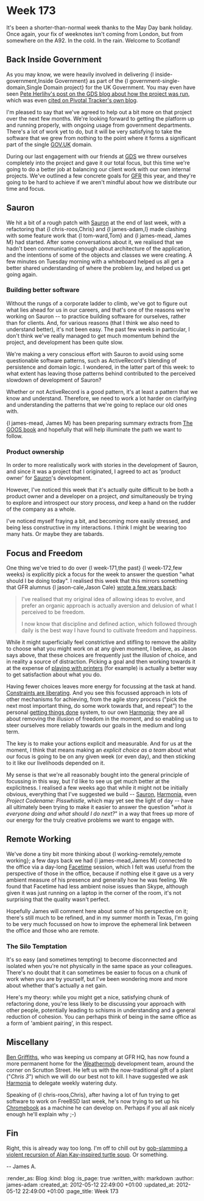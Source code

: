 Week 173
=======

It's been a shorter-than-normal week thanks to the May Day bank holiday. Once again, your fix of weeknotes isn't coming from London, but from somewhere on the A92. In the cold. In the rain. Welcome to Scotland!


Back Inside Government
----------------------

As you may know, we were heavily involved in delivering {l inside-government,Inside Government} as part of the {l government-single-domain,Single Domain project} for the UK Government. You may even have seen [Pete Herlihy's post on the GDS blog about how the project was run][pete-post], which was even [cited on Pivotal Tracker's own blog][pivotal-post].

I'm pleased to say that we've agreed to help out a bit more on that project over the next few months. We're looking forward to getting the platform up and running properly, with ongoing usage from government departments. There's a lot of work yet to do, but it will be very satisfying to take the software that we grew from nothing to the point where it forms a significant part of the single [GOV.UK](http://www.gov.uk) domain.

During our last engagement with our friends at [GDS][] we threw ourselves completely into the project and gave it our total focus, but this time we're going to do a better job at balancing our client work with our own internal projects. We've outlined a few concrete goals for [GFR](/) this year, and they're going to be hard to achieve if we aren't mindful about how we distribute our time and focus.


Sauron
------

We hit a bit of a rough patch with [Sauron][] at the end of last week, with a refactoring that {l chris-roos,Chris} and {l james-adam,I} made clashing with some feature work that {l tom-ward,Tom} and {l james-mead, James M} had started. After some conversations about it, we realised that we hadn't been communicating enough about architecture of the application, and the intentions of some of the objects and classes we were creating. A few minutes on Tuesday morning with a whiteboard helped us all get a better shared understanding of where the problem lay, and helped us get going again.

### Building better software

Without the rungs of a corporate ladder to climb, we've got to figure out what lies ahead for us in our careers, and that's one of the reasons we're working on Sauron -- to practice building software for ourselves, rather than for clients. And, for various reasons (that I think we also need to understand better), it's not been easy. The past few weeks in particular, I don't think we've really managed to get much momentum behind the project, and development has been quite slow.

We're making a very conscious effort with Sauron to avoid using some questionable software patterns, such as ActiveRecord's blending of persistence and domain logic. I wondered, in the latter part of this week: to what extent has leaving those patterns behind contributed to the perceived slowdown of development of Sauron?

Whether or not ActiveRecord is a good pattern, it's at least a pattern that we know and understand. Therefore, we need to work a lot harder on clarifying and understanding the patterns that we're going to replace our old ones with.

{l james-mead, James M} has been preparing summary extracts from [The GOOS book][goos] and hopefully that will help illuminate the path we want to follow.


### Product ownership

In order to more realistically work with stories in the development of Sauron, and since it was a project that I originated, I agreed to act as 'product owner' for [Sauron][]'s development.

However, I've noticed this week that it's actually quite difficult to be both a product owner and a developer on a project, *and* simultaneously be trying to explore and introspect our story process, *and* keep a hand on the rudder of the company as a whole.

I've noticed myself fraying a bit, and becoming more easily stressed, and being less constructive in my interactions. I think I might be wearing too many hats. Or maybe they are tabards.


Focus and Freedom
-------

One thing we've tried to do over {l week-171,the past} {l week-172,few weeks} is explicitly pick a focus for the week to answer the question "what should I be doing today". I realised this week that this mirrors something that GFR alumnus {l jason-cale,Jason Cale} [wrote a few years back](http://jasoncale.com/articles/7-building-a-company-starting-with-our-personal-goals):

> I've realised that my original idea of allowing ideas to evolve, and prefer an organic approach is actually aversion and delusion of what I perceived to be freedom.
>
> I now know that discipline and defined action, which followed through daily is the best way I have found to cultivate freedom and happiness.

While it might superficially feel constrictive and stifling to remove the ability to choose what you might work on at any given moment, I believe, as Jason says above, that these choices are frequently just the illusion of choice, and in reality a source of distraction. Picking a goal and then working towards it at the expense of [playing with printers][gfr-printer] (for example) is actually a better way to get satisfaction about what you do.

Having fewer choices leaves more energy for focussing at the task at hand. [Constraints are liberating](http://gettingreal.37signals.com/ch03_Embrace_Constraints.php). And you see this focussed approach in lots of other mechanisms for achieving, from the agile story process ("pick the next most important thing, do some work towards that, and repeat") to the personal [getting things done](http://www.davidco.com/) system, to our own [Harmonia][]; they are all about removing the illusion of freedom in the moment, and so enabling us to steer ourselves more reliably towards our goals in the medium and long term.

The key is to make your actions explicit and measurable. And for us at the moment, I think that means making an _explicit choice as a team_ about what our focus is going to be on any given week (or even day), and then sticking to it like our livelihoods depended on it.

My sense is that we're all reasonably bought into the general principle of focussing in this way, but I'd like to see us get much better at the explicitness. I realised a few weeks ago that while it might not be initially obvious, everything that I've suggested we build -- [Sauron][], [Harmonia][], even  _Project Codename: Pisswhistle_, which may yet see the light of day -- have all ultimately been trying to make it easier to answer the question "_what is everyone doing and what should I do next?_" in a way that frees up more of our energy for the truly creative problems we want to engage with.


Remote Working
----

We've done a tiny bit more thinking about {l working-remotely,remote working}; a few days back we had {l james-mead,James M} connected to the office via a day-long [Facetime][] session, which I felt was useful from the perspective of those in the office, because if nothing else it gave us a very ambient measure of his presence and generally how he was feeling. We found that Facetime had less ambient noise issues than Skype, although given it was just running on a laptop in the corner of the room, it's not surprising that the quality wasn't perfect.

Hopefully James will comment here about some of his perspective on it; there's still much to be refined, and in my summer month in Texas, I'm going to be very much focussed on how to improve the ephemeral link between the office and those who are remote.

### The Silo Temptation

It's so easy (and sometimes tempting) to become disconnected and isolated when you're not physically in the same space as your colleagues. There's no doubt that it can sometimes be easier to focus on a chunk of work when you are by yourself, but I've been wondering more and more about whether that's actually a net gain.

Here's my theory: while you might get a nice, satisfying chunk of refactoring done, you're less likely to be discussing your approach with other people, potentially leading to schisms in understanding and a general reduction of cohesion. You can perhaps think of being in the same office as a form of 'ambient pairing', in this respect.


Miscellany
-----

[Ben Griffiths][], who was keeping us company at GFR HQ, has now found a more permanent home for the [Weathermob][] development team, around the corner on Scrutton Street. He left us with the now-traditional gift of a plant ("_Chris 3_") which we will do our best not to kill. I have suggested we ask [Harmonia][] to delegate weekly watering duty.

Speaking of {l chris-roos,Chris}, after having a lot of fun trying to get software to work on FreeBSD last week, he's now trying to set up his [Chromebook][] as a machine he can develop on. Perhaps if you all ask nicely enough he'll explain why ;-)


Fin
---


Right, this is already way too long. I'm off to chill out by [gob-slamming a violent recursion of Alan Kay-inspired turtle soup](https://twitter.com/MadMockneyCook). Or something.

-- James A.




[Facetime]: http://www.apple.com/mac/facetime/
[Ben Griffiths]: http://techbelly.com
[Weathermob]: http://weathermob.me
[Chromebook]: http://www.google.co.uk/intl/en_uk/chrome/devices/
[pete-post]: http://digital.cabinetoffice.gov.uk/2012/04/30/delivering-inside-government/
[pivotal-post]: http://pivotallabs.com/users/rdunlop/blog/articles/2103-how-gov-uk-keeps-calm-and-carries-on-with-tracker
[GDS]: http://digital.cabinetoffice.gov.uk/
[Sauron]: http://github.com/freerange/sauron
[goos]: http://www.growing-object-oriented-software.com/
[Harmonia]: http://github.com/freerange/harmonia
[gfr-printer]: https://exciting.io/printer/

:render_as: Blog
:kind: blog
:is_page: true
:written_with: markdown
:author: james-adam
:created_at: 2012-05-12 22:49:00 +01:00
:updated_at: 2012-05-12 22:49:00 +01:00
:page_title: Week 173
